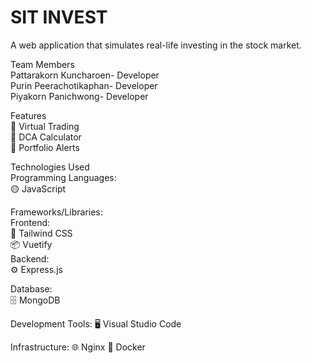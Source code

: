 # SIT INVEST
A web application that simulates real-life investing in the stock market. <br>


Team Members <br>
Pattarakorn Kuncharoen- Developer <br>
Purin Peerachotikaphan- Developer <br>
Piyakorn Panichwong- Developer <br>


Features <br>
🛒 Virtual Trading <br>
🧮 DCA Calculator <br>
🚨 Portfolio Alerts <br>


Technologies Used <br>
Programming Languages: <br>
🟡 JavaScript <br>

Frameworks/Libraries: <br>
Frontend:  <br>
🎨 Tailwind CSS <br>
📦 Vuetify <br>
Backend: <br>
⚙️ Express.js <br>

Database: <br>
🗄️ MongoDB <br>

Development Tools:
🖥️ Visual Studio Code

Infrastructure:
🌐 Nginx
🐳 Docker
